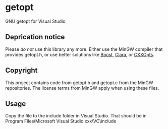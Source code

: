 getopt
======

GNU getopt for Visual Studio

Deprication notice
------------------

Please *do not* use this library any more. Either use the MinGW compiler that
provides getopt.h, or use better solutions like
[Boost](https://www.boost.org/doc/libs/1_72_0/doc/html/program_options.html),
[Clara](https://github.com/catchorg/Clara), or
[CXXOpts](https://github.com/jarro2783/cxxopts).

Copyright
---------

This project contains code from getopt.h and getopt.c from the MinGW
repositories. The license terms from MinGW apply when using these files.

Usage
-----

Copy the file to the include folder in Visual Studio. That should be in
Program Files\Microsoft Visual Studio xxx\VC\include
